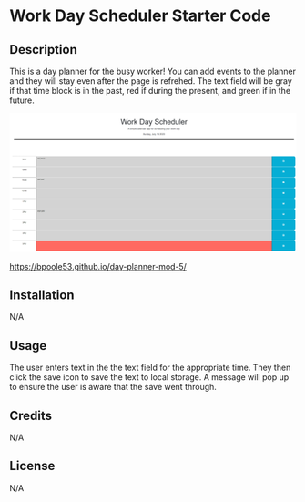 # Work Day Scheduler Starter Code

## Description

This is a day planner for the busy worker!  You can add events to the planner and they will stay even after the page is refrehed.  The text field will be gray if that time block is in the past, red if during the present, and green if in the future.

![Alt text](./assets/images/mod-5-screenshot.png)

https://bpoole53.github.io/day-planner-mod-5/

## Installation

N/A

## Usage

The user enters text in the the text field for the appropriate time.  They then click the save icon to save the text to local storage.  A message will pop up to ensure the user is aware that the save went through.

## Credits

N/A

## License

N/A
